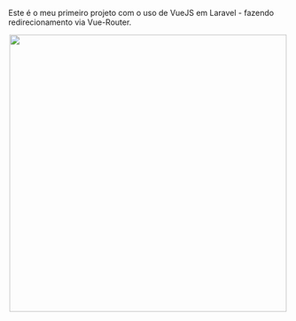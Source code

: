 Este é o meu primeiro projeto com o uso de VueJS em Laravel - fazendo redirecionamento via Vue-Router.
<br>

<p align="center">
    <img width="500" height="500" src="laravue-router.gif">
</p>
